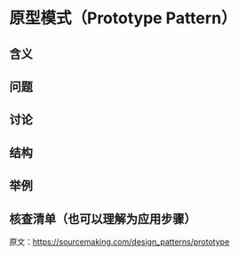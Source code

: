# 原型模式（Prototype Pattern）
## 含义


## 问题


## 讨论

## 结构


## 举例


## 核查清单（也可以理解为应用步骤）

原文：https://sourcemaking.com/design_patterns/prototype